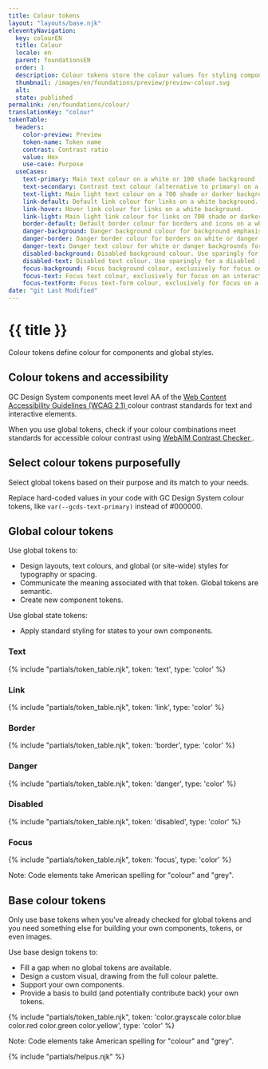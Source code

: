 ```yaml
---
title: Colour tokens
layout: "layouts/base.njk"
eleventyNavigation:
  key: colourEN
  title: Colour
  locale: en
  parent: foundationsEN
  order: 1
  description: Colour tokens store the colour values for styling components.
  thumbnail: /images/en/foundations/preview/preview-colour.svg
  alt:
  state: published
permalink: /en/foundations/colour/
translationKey: "colour"
tokenTable:
  headers:
    color-preview: Preview
    token-name: Token name
    contrast: Contrast ratio
    value: Hex
    use-case: Purpose
  useCases:
    text-primary: Main text colour on a white or 100 shade background (like --gcds-color-blue-100).
    text-secondary: Contrast text colour (alternative to primary) on a white background.
    text-light: Main light text colour on a 700 shade or darker background (like --gcds-color-blue-700).
    link-default: Default link colour for links on a white background.
    link-hover: Hover link colour for links on a white background.
    link-light: Main light link colour for links on 700 shade or darker background (like --gcds-color-blue-700).
    border-default: Default border colour for borders and icons on a white background.
    danger-background: Danger background colour for background emphasis on a destructive action or critical feedback.
    danger-border: Danger border colour for borders on white or danger backgrounds for emphasis on a destructive action or critical feedback.
    danger-text: Danger text colour for white or danger backgrounds for emphasis on a destructive action or critical feedback.
    disabled-background: Disabled background colour. Use sparingly for a disabled interactive element.
    disabled-text: Disabled text colour. Use sparingly for a disabled interactive element.
    focus-background: Focus background colour, exclusively for focus on an interactive element.
    focus-text: Focus text colour, exclusively for focus on an interactive element.
    focus-textForm: Focus text-form colour, exclusively for focus on a form interactive element. Avoid using for non-form elements.
date: "git Last Modified"
---
```


# {{ title }}

Colour tokens define colour for components and global styles.

## Colour tokens and accessibility

GC Design System components meet level AA of the <a href="{{ links.wcag }}" target="_blank">Web Content Accessibility Guidelines (WCAG 2.1) <gcds-icon name="external-link" label="Opens in a new tab." margin-left="50" /></a> colour contrast standards for text and interactive elements.

When you use global tokens, check if your colour combinations meet standards for accessible colour contrast using <a href="{{ links.webaim }}" target="_blank">WebAIM Contrast Checker <gcds-icon name="external-link" label="Opens in a new tab." margin-left="50" /></a>.

## Select colour tokens purposefully

Select global tokens based on their purpose and its match to your needs.

Replace hard-coded values in your code with GC Design System colour tokens, like `var(--gcds-text-primary)` instead of #000000.

## Global colour tokens

Use global tokens to:

- Design layouts, text colours, and global (or site-wide) styles for typography or spacing.
- Communicate the meaning associated with that token. Global tokens are semantic.
- Create new component tokens.

Use global state tokens:

- Apply standard styling for states to your own components.

### Text

{% include "partials/token_table.njk", token: 'text', type: 'color' %}

### Link

{% include "partials/token_table.njk", token: 'link', type: 'color' %}

### Border

{% include "partials/token_table.njk", token: 'border', type: 'color' %}

### Danger

{% include "partials/token_table.njk", token: 'danger', type: 'color' %}

### Disabled

{% include "partials/token_table.njk", token: 'disabled', type: 'color' %}

### Focus

{% include "partials/token_table.njk", token: 'focus', type: 'color' %}

Note: Code elements take American spelling for "colour" and "grey".

## Base colour tokens

Only use base tokens when you've already checked for global tokens and you need something else for building your own components, tokens, or even images.

Use base design tokens to:

- Fill a gap when no global tokens are available.
- Design a custom visual, drawing from the full colour palette.
- Support your own components.
- Provide a basis to build (and potentially contribute back) your own tokens.

<div class="table-base-colors">
{% include "partials/token_table.njk", token: 'color.grayscale color.blue color.red color.green color.yellow', type: 'color' %}
</div>

Note: Code elements take American spelling for "colour" and "grey".

{% include "partials/helpus.njk" %}
